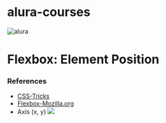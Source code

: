 # alura-courses

![alura](https://lh3.googleusercontent.com/TM-g_2L7u2p99kwg4IQeB-3352WfCq0vKXP4h5cOvISUlNll6-1WHu8t2B0oZdZKjkmp)

# Flexbox: Element Position 

### References

- [CSS-Tricks](https://css-tricks.com/snippets/css/a-guide-to-flexbox/)
- [Flexbox-Mozilla.org](https://developer.mozilla.org/en-US/docs/Learn/CSS/CSS_layout/Flexbox)
- Axis (x, y)  ![](https://s3.amazonaws.com/caelum-online-public/1_flexbox/4_7+mostrando+o+site.png)